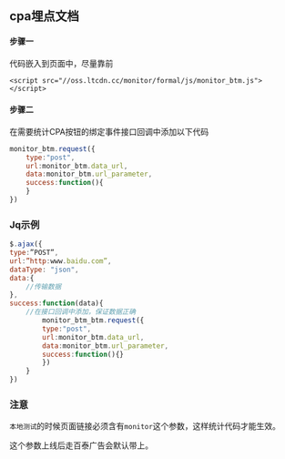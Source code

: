 ## cpa埋点文档

#### 步骤一

代码嵌入到页面中，尽量靠前

```
<script src="//oss.ltcdn.cc/monitor/formal/js/monitor_btm.js"></script>
```



#### 步骤二

在需要统计CPA按钮的绑定事件接口回调中添加以下代码

```javascript
monitor_btm.request({
    type:"post",
    url:monitor_btm.data_url,
    data:monitor_btm.url_parameter,
    success:function(){
    }
})
```



### Jq示例

```javascript
$.ajax({
type:”POST”,
url:”http:www.baidu.com”,
dataType: "json",
data:{
    //传输数据
},
success:function(data){
    //在接口回调中添加，保证数据正确                     
        monitor_btm_btm.request({
        type:"post",
        url:monitor_btm.data_url,
        data:monitor_btm.url_parameter,
        success:function(){}
        })
	}
})

```



### 注意

`本地测试`的时候页面链接必须含有`monitor`这个参数，这样统计代码才能生效。

这个参数上线后走百泰广告会默认带上。

